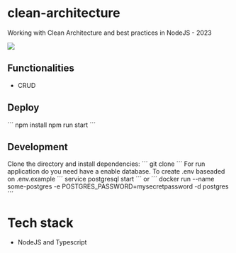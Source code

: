 # clean-architecture
Working with Clean Architecture and best practices in NodeJS - 2023

![](https://github.com/LBarros77/clean-architecture/clean-architecture.png)

## Functionalities
- CRUD

## Deploy
´´´
npm install
npm run start
´´´

## Development
Clone the directory and install dependencies:
´´´
git clone 
´´´
For run application do you need have a enable database.
To create .env baseaded on .env.example
´´´
service postgresql start
´´´
or
´´´
docker run --name some-postgres -e POSTGRES_PASSWORD=mysecretpassword -d postgres
´´´

# Tech stack
- NodeJS and Typescript